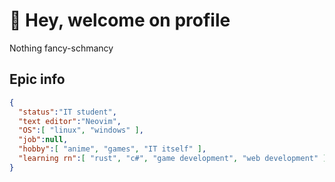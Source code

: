 # 👋 Hey, welcome on profile

Nothing fancy-schmancy

## Epic info
```JSON
{
  "status":"IT student",
  "text editor":"Neovim",
  "OS":[ "linux", "windows" ],
  "job":null,
  "hobby":[ "anime", "games", "IT itself" ],
  "learning rn":[ "rust", "c#", "game development", "web development" ],
}
```
